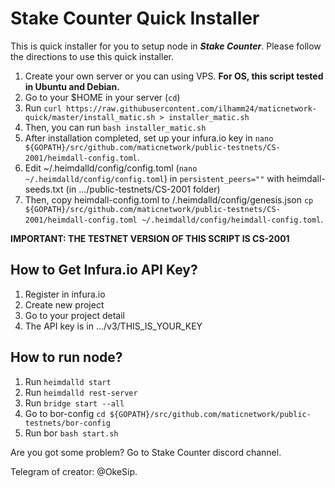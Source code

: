 # Stake Counter Quick Installer
This is quick installer for you to setup node in ***Stake Counter***. Please follow the directions to use this quick installer.

1. Create your own server or you can using VPS. **For OS, this script tested in Ubuntu and Debian.**
2. Go to your $HOME in your server (```cd```)
3. Run ```curl https://raw.githubusercontent.com/ilhamm24/maticnetwork-quick/master/install_matic.sh > installer_matic.sh```
4. Then, you can run ```bash installer_matic.sh```
5. After installation completed, set up your infura.io key in `nano ${GOPATH}/src/github.com/maticnetwork/public-testnets/CS-2001/heimdall-config.toml`.
6. Edit ~/.heimdalld/config/config.toml (`nano ~/.heimdalld/config/config.toml`) in `persistent_peers=""` with heimdall-seeds.txt (in .../public-testnets/CS-2001 folder)
7. Then, copy heimdall-config.toml to /.heimdalld/config/genesis.json `cp ${GOPATH}/src/github.com/maticnetwork/public-testnets/CS-2001/heimdall-config.toml ~/.heimdalld/config/heimdall-config.toml`.

**IMPORTANT: THE TESTNET VERSION OF THIS SCRIPT IS CS-2001**

## How to Get Infura.io API Key?
1. Register in infura.io
2. Create new project
3. Go to your project detail
4. The API key is in .../v3/THIS_IS_YOUR_KEY

## How to run node?
1. Run `heimdalld start`
2. Run `heimdalld rest-server`
3. Run `bridge start --all`
4. Go to bor-config `cd ${GOPATH}/src/github.com/maticnetwork/public-testnets/bor-config`
5. Run bor `bash start.sh`

Are you got some problem? Go to Stake Counter discord channel.

Telegram of creator: @OkeSip.
